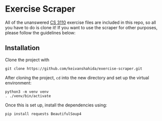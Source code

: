 # Exercise Scraper
All of the unanswered [CS 3110](http://www.cs3110.org) exercise files are included in this repo, so all you have to do is clone it! If you want to use the scraper for other purposes, please follow the guidelines below:

## Installation

Clone the project with
```
git clone https://github.com/keivanshahida/exercise-scraper.git
```

After cloning the project, `cd` into the new directory and set up the virtual environment:
```
python3 -m venv venv
. ./venv/bin/activate
```
Once this is set up, install the dependencies using: 
```
pip install requests BeautifulSoup4
```
